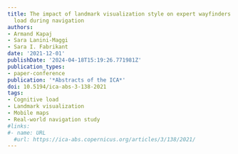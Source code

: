 ```yaml
---
title: The impact of landmark visualization style on expert wayfinders’ cognitive
  load during navigation
authors:
- Armand Kapaj
- Sara Lanini-Maggi
- Sara I. Fabrikant
date: '2021-12-01'
publishDate: '2024-04-18T15:19:26.771981Z'
publication_types:
- paper-conference
publication: '*Abstracts of the ICA*'
doi: 10.5194/ica-abs-3-138-2021
tags:
- Cognitive load
- Landmark visualization
- Mobile maps
- Real-world navigation study
#links:
#- name: URL
  #url: https://ica-abs.copernicus.org/articles/3/138/2021/
---
```

